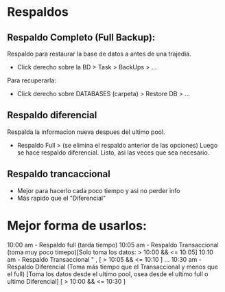 # Respaldos  

## Respaldo Completo (Full Backup):  
Respaldo para restaurar la base de datos a antes de una trajedia.  
- Click derecho sobre la BD > Task > BackUps > ...

Para recuperarla:  
- Click derecho sobre DATABASES (carpeta) > Restore DB > ...

## Respaldo diferencial  
Respalda la informacion nueva despues del ultimo pool.
- Respaldo Full > (se elimina el respaldo anterior de las opciones) Luego se hace respaldo diferencial.
Listo, asi las veces que sea necesario.  

## Respaldo trancaccional 
- Mejor para hacerlo cada poco tiempo y asi no perder info
- Más rapido que el "Diferencial"


# Mejor forma de usarlos:
10:00 am - Respaldo full (tarda tiempo)
10:05 am - Respaldo Transaccional (toma muy poco timepo)[Solo toma los datos: > 10:00 && <= 10:05]
10:10 am - Respaldo Transaccional " , [ > 10:05 && <= 10:10 ]
...
10:30 am - Respaldo Diferencial (Toma más tiempo que el Transaccional y menos que el full) [Toma los datos desde el ultimo pool, osea desde el ultimo full o ultimo Diferencial] [ > 10:00 && <= 10:30 ]
